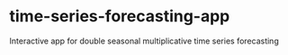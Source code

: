 # time-series-forecasting-app
Interactive app for double seasonal multiplicative time series forecasting
